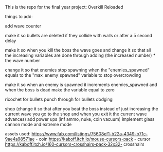 This is the repo for the final year project: Overkill Reloaded

things to add:




add wave counter

make it so bullets are deleted if they collide with walls or after a 5 second delay 

make it so when you kill the boss the wave goes and change it so that all the increasing variables are done through adding (the increased number) * the wave number 

change it so that enemies stop spawning when the "enemies_spawned" equals to the "max_enemy_spawned" variable to stop overcrowding 

make it so when an enemy is spawned it increments enemies_spawned and when the boss is dead make the variable equal to zero








ricochet for bullets
punch through for bullets
dodging 

shop (change it so that after you beat the boss instead of just increasing the current wave you go to the shop and when you exit it the current wave advances)
add power ups (inf ammo, nuke, coin vacuum)
implement glass cannon mode and extreme mode

assets used: 
https://www.fab.com/listings/75608ef1-b22a-4349-b71c-9ae4a98571ae - coin 
https://kaboff.itch.io/mouse-cursors-pack - cursor 
https://kaboff.itch.io/160-cursors-crosshairs-pack-32x32- crosshairs

